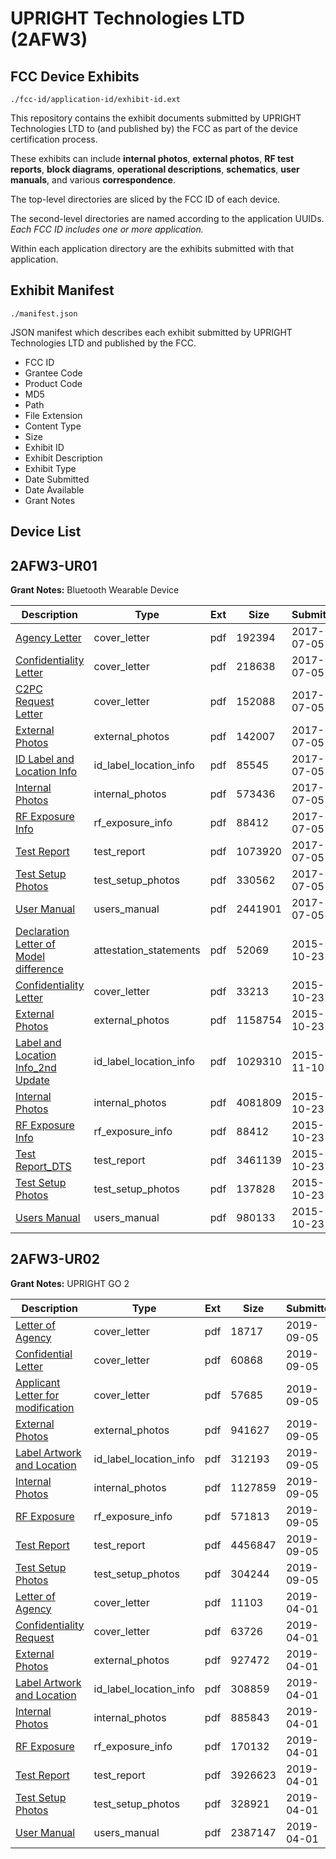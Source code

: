 # UPRIGHT Technologies LTD (2AFW3)
## FCC Device Exhibits

```
./fcc-id/application-id/exhibit-id.ext
```

This repository contains the exhibit documents submitted by UPRIGHT Technologies LTD to (and published by) the FCC as part of the device certification process.

These exhibits can include **internal photos**, **external photos**, **RF test reports**, **block diagrams**, **operational descriptions**, **schematics**, **user manuals**, and various **correspondence**.

The top-level directories are sliced by the FCC ID of each device.

The second-level directories are named according to the application UUIDs. *Each FCC ID includes one or more application.*

Within each application directory are the exhibits submitted with that application. 

## Exhibit Manifest

```
./manifest.json
```

JSON manifest which describes each exhibit submitted by UPRIGHT Technologies LTD and published by the FCC.

- FCC ID
- Grantee Code
- Product Code
- MD5
- Path
- File Extension
- Content Type
- Size
- Exhibit ID
- Exhibit Description
- Exhibit Type
- Date Submitted
- Date Available
- Grant Notes

## Device List
## 2AFW3-UR01
**Grant Notes:** Bluetooth Wearable Device

| Description | Type | Ext | Size | Submitted | Available |
| ----------- | ---- | --- | ---- | --------- | --------- |
| [Agency Letter](2AFW3-UR01/459ea50eb7a01b194d2e61f9ac7b9c94/3450229.pdf) | cover_letter | pdf | 192394 | 2017-07-05 | 2017-07-05 |
| [Confidentiality Letter](2AFW3-UR01/459ea50eb7a01b194d2e61f9ac7b9c94/3450231.pdf) | cover_letter | pdf | 218638 | 2017-07-05 | 2017-07-05 |
| [C2PC Request Letter](2AFW3-UR01/459ea50eb7a01b194d2e61f9ac7b9c94/3450232.pdf) | cover_letter | pdf | 152088 | 2017-07-05 | 2017-07-05 |
| [External Photos](2AFW3-UR01/459ea50eb7a01b194d2e61f9ac7b9c94/3450238.pdf) | external_photos | pdf | 142007 | 2017-07-05 | 2018-01-01 |
| [ID Label and Location Info](2AFW3-UR01/459ea50eb7a01b194d2e61f9ac7b9c94/3450242.pdf) | id_label_location_info | pdf | 85545 | 2017-07-05 | 2017-07-05 |
| [Internal Photos](2AFW3-UR01/459ea50eb7a01b194d2e61f9ac7b9c94/3450239.pdf) | internal_photos | pdf | 573436 | 2017-07-05 | 2018-01-01 |
| [RF Exposure Info](2AFW3-UR01/459ea50eb7a01b194d2e61f9ac7b9c94/2791490.pdf) | rf_exposure_info | pdf | 88412 | 2017-07-05 | 2017-07-05 |
| [Test Report](2AFW3-UR01/459ea50eb7a01b194d2e61f9ac7b9c94/3450243.pdf) | test_report | pdf | 1073920 | 2017-07-05 | 2017-07-05 |
| [Test Setup Photos](2AFW3-UR01/459ea50eb7a01b194d2e61f9ac7b9c94/3450240.pdf) | test_setup_photos | pdf | 330562 | 2017-07-05 | 2018-01-01 |
| [User Manual](2AFW3-UR01/459ea50eb7a01b194d2e61f9ac7b9c94/3450241.pdf) | users_manual | pdf | 2441901 | 2017-07-05 | 2018-01-01 |
| [Declaration Letter of Model difference](2AFW3-UR01/d68b3f9dea7b1f310b8b7ce1b8b881d7/2791495.pdf) | attestation_statements | pdf | 52069 | 2015-10-23 | 2015-11-04 |
| [Confidentiality Letter](2AFW3-UR01/d68b3f9dea7b1f310b8b7ce1b8b881d7/2791482.pdf) | cover_letter | pdf | 33213 | 2015-10-23 | 2015-11-04 |
| [External Photos](2AFW3-UR01/d68b3f9dea7b1f310b8b7ce1b8b881d7/2791484.pdf) | external_photos | pdf | 1158754 | 2015-10-23 | 2016-04-21 |
| [Label and Location Info_2nd Update](2AFW3-UR01/d68b3f9dea7b1f310b8b7ce1b8b881d7/2808689.pdf) | id_label_location_info | pdf | 1029310 | 2015-11-10 | 2015-11-04 |
| [Internal Photos](2AFW3-UR01/d68b3f9dea7b1f310b8b7ce1b8b881d7/2791486.pdf) | internal_photos | pdf | 4081809 | 2015-10-23 | 2016-04-21 |
| [RF Exposure Info](2AFW3-UR01/d68b3f9dea7b1f310b8b7ce1b8b881d7/2791490.pdf) | rf_exposure_info | pdf | 88412 | 2015-10-23 | 2015-11-04 |
| [Test Report_DTS](2AFW3-UR01/d68b3f9dea7b1f310b8b7ce1b8b881d7/2791496.pdf) | test_report | pdf | 3461139 | 2015-10-23 | 2015-11-04 |
| [Test Setup Photos](2AFW3-UR01/d68b3f9dea7b1f310b8b7ce1b8b881d7/2791493.pdf) | test_setup_photos | pdf | 137828 | 2015-10-23 | 2016-04-21 |
| [Users Manual](2AFW3-UR01/d68b3f9dea7b1f310b8b7ce1b8b881d7/2791494.pdf) | users_manual | pdf | 980133 | 2015-10-23 | 2016-04-21 |
## 2AFW3-UR02
**Grant Notes:** UPRIGHT GO 2

| Description | Type | Ext | Size | Submitted | Available |
| ----------- | ---- | --- | ---- | --------- | --------- |
| [Letter of Agency](2AFW3-UR02/1862bfa2d9db25df94c6777eb6e4ba6d/4431394.pdf) | cover_letter | pdf | 18717 | 2019-09-05 | 2019-09-05 |
| [Confidential Letter](2AFW3-UR02/1862bfa2d9db25df94c6777eb6e4ba6d/4431395.pdf) | cover_letter | pdf | 60868 | 2019-09-05 | 2019-09-05 |
| [Applicant Letter for modification](2AFW3-UR02/1862bfa2d9db25df94c6777eb6e4ba6d/4431404.pdf) | cover_letter | pdf | 57685 | 2019-09-05 | 2019-09-05 |
| [External Photos](2AFW3-UR02/1862bfa2d9db25df94c6777eb6e4ba6d/4431400.pdf) | external_photos | pdf | 941627 | 2019-09-05 | 2019-09-05 |
| [Label Artwork and Location](2AFW3-UR02/1862bfa2d9db25df94c6777eb6e4ba6d/4431403.pdf) | id_label_location_info | pdf | 312193 | 2019-09-05 | 2019-09-05 |
| [Internal Photos](2AFW3-UR02/1862bfa2d9db25df94c6777eb6e4ba6d/4431401.pdf) | internal_photos | pdf | 1127859 | 2019-09-05 | 2019-09-05 |
| [RF Exposure](2AFW3-UR02/1862bfa2d9db25df94c6777eb6e4ba6d/4431402.pdf) | rf_exposure_info | pdf | 571813 | 2019-09-05 | 2019-09-05 |
| [Test Report](2AFW3-UR02/1862bfa2d9db25df94c6777eb6e4ba6d/4431398.pdf) | test_report | pdf | 4456847 | 2019-09-05 | 2019-09-05 |
| [Test Setup Photos](2AFW3-UR02/1862bfa2d9db25df94c6777eb6e4ba6d/4431399.pdf) | test_setup_photos | pdf | 304244 | 2019-09-05 | 2019-09-05 |
| [Letter of Agency](2AFW3-UR02/6bc232b031f07c54a63af139fb94e66b/4221990.pdf) | cover_letter | pdf | 11103 | 2019-04-01 | 2019-04-01 |
| [Confidentiality Request](2AFW3-UR02/6bc232b031f07c54a63af139fb94e66b/4221991.pdf) | cover_letter | pdf | 63726 | 2019-04-01 | 2019-04-01 |
| [External Photos](2AFW3-UR02/6bc232b031f07c54a63af139fb94e66b/4221998.pdf) | external_photos | pdf | 927472 | 2019-04-01 | 2019-04-01 |
| [Label Artwork and Location](2AFW3-UR02/6bc232b031f07c54a63af139fb94e66b/4221999.pdf) | id_label_location_info | pdf | 308859 | 2019-04-01 | 2019-04-01 |
| [Internal Photos](2AFW3-UR02/6bc232b031f07c54a63af139fb94e66b/4222000.pdf) | internal_photos | pdf | 885843 | 2019-04-01 | 2019-04-01 |
| [RF Exposure](2AFW3-UR02/6bc232b031f07c54a63af139fb94e66b/4222001.pdf) | rf_exposure_info | pdf | 170132 | 2019-04-01 | 2019-04-01 |
| [Test Report](2AFW3-UR02/6bc232b031f07c54a63af139fb94e66b/4221996.pdf) | test_report | pdf | 3926623 | 2019-04-01 | 2019-04-01 |
| [Test Setup Photos](2AFW3-UR02/6bc232b031f07c54a63af139fb94e66b/4221997.pdf) | test_setup_photos | pdf | 328921 | 2019-04-01 | 2019-04-01 |
| [User Manual](2AFW3-UR02/6bc232b031f07c54a63af139fb94e66b/4221992.pdf) | users_manual | pdf | 2387147 | 2019-04-01 | 2019-04-01 |
